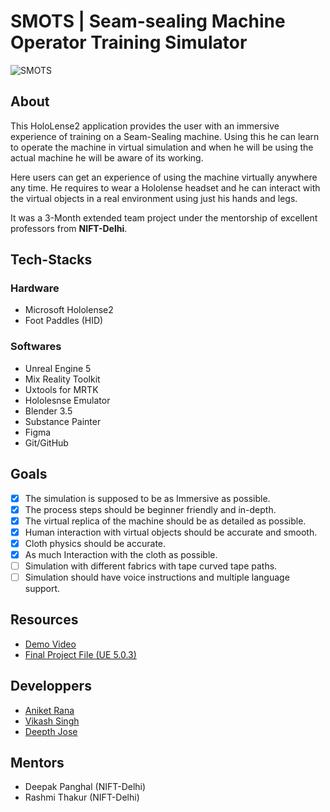# SMOTS | Seam-sealing Machine Operator Training Simulator

![SMOTS](https://github.com/XROS-X-NIFT/SMOTS/assets/76243585/a0f3c8c8-13e4-4de2-9c35-0acd7c7a974c)

## About
This HoloLense2 application provides the user with an immersive experience of training on a Seam-Sealing machine. Using this he can learn to operate the machine in virtual simulation and when he will be using the actual machine he will be aware of its working.

Here users can get an experience of using the machine virtually anywhere any time. He requires to wear a Hololense headset and he can interact with the virtual objects in a real environment using just his hands and legs.

It was a 3-Month extended team project under the mentorship of excellent professors from **NIFT-Delhi**.

## Tech-Stacks
### Hardware
* Microsoft Hololense2
* Foot Paddles (HID)

### Softwares
* Unreal Engine 5
* Mix Reality Toolkit
* Uxtools for MRTK
* Hololesnse Emulator
* Blender 3.5
* Substance Painter
* Figma
* Git/GitHub

## Goals
- [x] The simulation is supposed to be as Immersive as possible.
- [x] The process steps should be beginner friendly and in-depth.
- [x] The virtual replica of the machine should be as detailed as possible.
- [x] Human interaction with virtual objects should be accurate and smooth.
- [x] Cloth physics should be accurate.
- [x] As much Interaction with the cloth as possible.
- [ ] Simulation with different fabrics with tape curved tape paths.
- [ ] Simulation should have voice instructions and multiple language support.

## Resources 
* [Demo Video](https://youtu.be/wWYrQHN0z7M)
* [Final Project File (UE 5.0.3) ](https://drive.google.com/drive/folders/13XvOUTTscTGKAipq4r_6Fx8604-rnqI5?usp=sharing)

## Developpers
* [Aniket Rana](https://github.com/Aniumbott)
* [Vikash Singh](https://github.com/vikash949)
* [Deepth Jose](https://github.com/deepzrj)

## Mentors
* Deepak Panghal (NIFT-Delhi)
* Rashmi Thakur (NIFT-Delhi)
